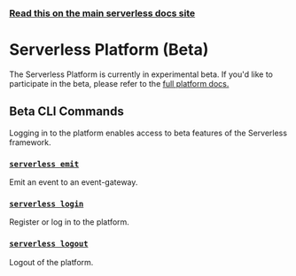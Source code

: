 <!--
title: Serverless - Platform Documentation
menuText: Platform
layout: Doc
menuItems:
  - {menuText: emit, path: /framework/docs/platform/commands/emit/}
  - {menuText: login, path: /framework/docs/platform/commands/login/}
  - {menuText: logout, path: /framework/docs/platform/commands/logout/}
  - {menuText: run, path: /framework/docs/platform/commands/run/}
-->

<!-- DOCS-SITE-LINK:START automatically generated  -->
### [Read this on the main serverless docs site](https://www.serverless.com/framework/docs/platform)
<!-- DOCS-SITE-LINK:END -->

# Serverless Platform (Beta)

The Serverless Platform is currently in experimental beta. If you'd like to participate in the beta, please refer to the [full platform docs.](https://github.com/serverless/platform)

## Beta CLI Commands

Logging in to the platform enables access to beta features of the Serverless framework.

### [`serverless emit`](./commands/emit.md)
Emit an event to an event-gateway.

### [`serverless login`](./commands/login.md)
Register or log in to the platform.

### [`serverless logout`](./commands/logout.md)
Logout of the platform.
